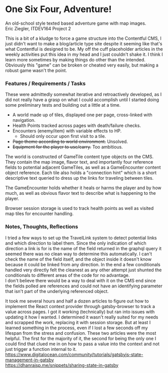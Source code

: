 # One Six Four, Adventure!
An old-school style texted based adventure game with map images.  
Eric Ziegler, ITDEV164 Project 2  

This is a bit of a kludge to force a game structure into the Contentful CMS, I just didn't want to make a blog/article type site despite it seeming like that's what Contentful is designed to be. My off the cuff placeholder articles in the weekly activities put this idea in my head and I just couldn't shake it. I think I learn more sometimes by making things do other than the intended.  
Obviously this "game" can be broken or cheated very easily, but making a robust game wasn't the point.

### Features / Requirements / Tasks
These were admittedly somewhat iterative and retroactively developed, as I did not really have a grasp on what I could accomplish until I started doing some preliminary tests and building out a little at a time.
- A world made up of tiles, displayed one per page, cross-linked with navigation.
- Health Points tracked across pages with death/failure checks.
- Encounters (enemy/item) with variable effects to HP.
    - Should only occur upon first visit to a tile.
- ~~Page theme according to world environment.~~ Unsolved.
- ~~Equipment for the player to use/carry.~~ Too ambitious.

The world is constructed of GameTile content type objects on the CMS. They contain the map image, flavor text, and importantly four reference fields to potential adjacent GameTiles, as well as a GameEncounter content object reference. Each tile also holds a "connection hint" which is a short descriptive text queried to dress up the links for traveling between tiles.

The GameEncounter holds whether it heals or harms the player and by how much, as well as obvious flavor text to describe what is happening to the player.

Browser session storage is used to track health points as well as visited map tiles for encounter handling.

### Notes, Thoughts, Reflections
I tried a few ways to set up the TravelLink system to detect potential links and which direction to label them. Since the only indication of which direction a link is for is the name of the field returned in the graphql query it seemed there was no clean way to determine this automatically. I can't check the name of the field itself, and the object inside it doesn't know because it could be linked from any direction. In the end a few conditionals handled very directly felt the cleanest as any other attempt just shunted the conditionals to different areas of the code for no advantage.  
I don't believe there would be a way to deal with it on the CMS end since the fields polled are references and could not have an identifying parameter that isn't part of the underlying referenced object.

It took me several hours and half a dozen articles to figure out how to implement the React context provider through gatsby-browser to track a value across pages. I got it working (technically) but ran into issues with updating it how I wanted. I determined it wasn't really suited for my needs and scrapped the work, replacing it with session storage. But at least I learned something in the process, even if I lost a few seconds off my lifespan from the stress and confusion.
These two articles were the most helpful. The first for the majority of it, the second for being the only one I could find that clued me in on how to pass a value into the context and not just trigger a function internal to it.  
https://www.digitalocean.com/community/tutorials/gatsbyjs-state-management-in-gatsby  
https://dhanrajsp.me/snippets/sharing-state-in-gatsby